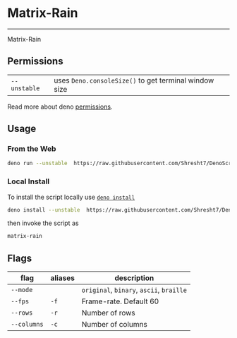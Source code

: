 # Matrix-Rain

---

Matrix-Rain

## Permissions

|              |                                                       |
| ------------ | ----------------------------------------------------- |
| `--unstable` | uses `Deno.consoleSize()` to get terminal window size |

Read more about deno
[permissions](https://deno.land/manual/getting_started/permissions).

## Usage

### From the Web

```sh
deno run --unstable  https://raw.githubusercontent.com/Shresht7/DenoScripts/main/matrix-rain/mod.ts
```

### Local Install

To install the script locally use
[`deno install`](https://deno.land/manual/tools/script_installer)

```sh
deno install --unstable  https://raw.githubusercontent.com/Shresht7/DenoScripts/main/matrix-rain/mod.ts
```

then invoke the script as

```sh
matrix-rain
```

## Flags

| flag        | aliases | description                              |
| ----------- | ------- | ---------------------------------------- |
| `--mode`    |         | `original`, `binary`, `ascii`, `braille` |
| `--fps`     | `-f`    | Frame-rate. Default 60                   |
| `--rows`    | `-r`    | Number of rows                           |
| `--columns` | `-c`    | Number of columns                        |
